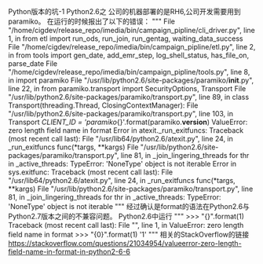 Python版本的坑-1
Python2.6之
公司的机器部署的是RH6,公司开发需要用到paramiko。
在运行的时候报出了以下的错误：
"""
    File "/home/cigdev/release_repo/imedia/bin/campaign_pipline/cli_driver.py", line 1, in <module>
        from etl import run_ods, run_join, run_gentag, waiting_data_success
    File "/home/cigdev/release_repo/imedia/bin/campaign_pipline/etl.py", line 2, in <module>
        from tools import gen_date, add_emr_step, log_shell_status, has_file_on, parse_date
    File "/home/cigdev/release_repo/imedia/bin/campaign_pipline/tools.py", line 8, in <module>
        import paramiko
    File "/usr/lib/python2.6/site-packages/paramiko/__init__.py", line 22, in <module>
        from paramiko.transport import SecurityOptions, Transport
    File "/usr/lib/python2.6/site-packages/paramiko/transport.py", line 89, in <module>
        class Transport(threading.Thread, ClosingContextManager):
    File "/usr/lib/python2.6/site-packages/paramiko/transport.py", line 103, in Transport
        _CLIENT_ID = 'paramiko_{}'.format(paramiko.__version__)
    ValueError: zero length field name in format
    Error in atexit._run_exitfuncs:
    Traceback (most recent call last):
    File "/usr/lib64/python2.6/atexit.py", line 24, in _run_exitfuncs
        func(*targs, **kargs)
    File "/usr/lib/python2.6/site-packages/paramiko/transport.py", line 81, in _join_lingering_threads
        for thr in _active_threads:
    TypeError: 'NoneType' object is not iterable
    Error in sys.exitfunc:
    Traceback (most recent call last):
    File "/usr/lib64/python2.6/atexit.py", line 24, in _run_exitfuncs
        func(*targs, **kargs)
    File "/usr/lib/python2.6/site-packages/paramiko/transport.py", line 81, in _join_lingering_threads
        for thr in _active_threads:
    TypeError: 'NoneType' object is not iterable
"""
经过确认是format的语法在Python2.6与Python2.7版本之间的不兼容问题。
Python2.6中运行
"""
    >>> "{}".format(1)
    Traceback (most recent call last):
        File "<stdin>", line 1, in <module>
    ValueError: zero length field name in format
    >>> "{0}".format(1)
    '1'
"""
相关的StackOverflow的链接 https://stackoverflow.com/questions/21034954/valueerror-zero-length-field-name-in-format-in-python2-6-6